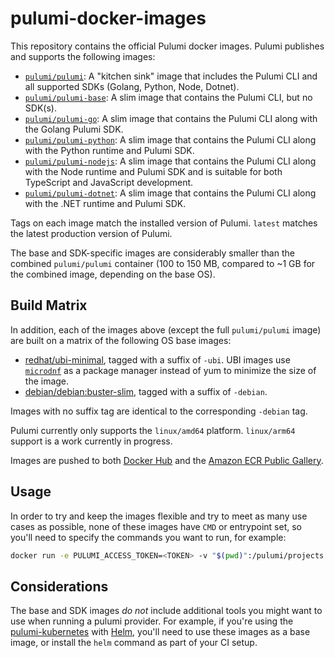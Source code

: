 # pulumi-docker-images

This repository contains the official Pulumi docker images.  Pulumi publishes and supports the following images:

- [`pulumi/pulumi`](https://hub.docker.com/r/pulumi/pulumi): A "kitchen sink" image that includes the Pulumi CLI and all supported SDKs (Golang, Python, Node, Dotnet).
- [`pulumi/pulumi-base`](https://hub.docker.com/r/pulumi/pulumi-go): A slim image that contains the Pulumi CLI, but no SDK(s).
- [`pulumi/pulumi-go`](https://hub.docker.com/r/pulumi/pulumi-go): A slim image that contains the Pulumi CLI along with the Golang Pulumi SDK.
- [`pulumi/pulumi-python`](https://hub.docker.com/r/pulumi/pulumi-python): A slim image that contains the Pulumi CLI along with the Python runtime and Pulumi SDK.
- [`pulumi/pulumi-nodejs`](https://hub.docker.com/r/pulumi/pulumi-nodejs): A slim image that contains the Pulumi CLI along with the Node runtime and Pulumi SDK and is suitable for both TypeScript and JavaScript development.
- [`pulumi/pulumi-dotnet`](https://hub.docker.com/r/pulumi/pulumi-dotnet): A slim image that contains the Pulumi CLI along with the .NET runtime and Pulumi SDK.

Tags on each image match the installed version of Pulumi.  `latest` matches the latest production version of Pulumi.

The base and SDK-specific images are considerably smaller than the combined `pulumi/pulumi` container (100 to 150 MB, compared to ~1 GB for the combined image, depending on the base OS).

## Build Matrix

In addition, each of the images above (except the full `pulumi/pulumi` image) are built on a matrix of the following OS base images:

- [redhat/ubi-minimal](https://hub.docker.com/r/redhat/ubi8-minimal), tagged with a suffix of `-ubi`.  UBI images use [`microdnf`](https://github.com/rpm-software-management/microdnf) as a package manager instead of yum to minimize the size of the image.
- [debian/debian:buster-slim](https://hub.docker.com/layers/debian/library/debian/buster-slim/images/sha256-56983a389d63d1a094980897864c44d6ac3da4a91a5594992388a87f34ffaf22?context=explore), tagged with a suffix of `-debian`.

Images with no suffix tag are identical to the corresponding `-debian` tag.

Pulumi currently only supports the `linux/amd64` platform.  `linux/arm64` support is a work currently in progress.

Images are pushed to both [Docker Hub](https://hub.docker.com/u/pulumi) and the [Amazon ECR Public Gallery](https://gallery.ecr.aws/pulumi/).

## Usage

In order to try and keep the images flexible and try to meet as many use cases as possible, none of these images have `CMD` or entrypoint set, so you'll need to specify the commands you want to run, for example:

```bash
docker run -e PULUMI_ACCESS_TOKEN=<TOKEN> -v "$(pwd)":/pulumi/projects $IMG /bin/bash -c "npm ci && pulumi preview -s <stackname>"
```

## Considerations

The base and SDK images _do not_ include additional tools you might want to use when running a pulumi provider. For example, if you're using the [pulumi-kubernetes](https://github.com/pulumi/pulumi-kubernetes) with [Helm](https://helm.sh/), you'll need to use these images as a base image, or install the `helm` command as part of your CI setup.

